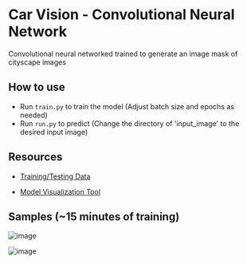 # Car Vision - Convolutional Neural Network
Convolutional neural networked trained to generate an image mask of cityscape images

## How to use
- Run ```train.py``` to train the model (Adjust batch size and epochs as needed)
- Run ```run.py``` to predict (Change the directory of 'input_image' to the desired input image)

## Resources

- [Training/Testing Data](https://www.kaggle.com/datasets/dansbecker/cityscapes-image-pairs/)

- [Model Visualization Tool](https://github.com/paulgavrikov/visualkeras)


## Samples (~15 minutes of training)

![image](https://user-images.githubusercontent.com/103169500/213078774-0a33ae48-6bc9-4d2c-a32c-65e9c3c4aca6.png)

![image](https://user-images.githubusercontent.com/103169500/213078587-79dbf863-4110-4444-842f-e6a138fb58fb.png)
